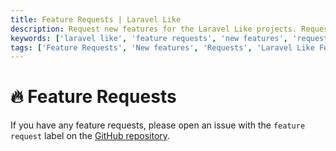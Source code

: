 ```yaml
---
title: Feature Requests | Laravel Like
description: Request new features for the Laravel Like projects. Request new features for the Laravel Like projects. Get the list of all feature requests available in the Laravel Like projects.
keywords: ['laravel like', 'feature requests', 'new features', 'request new features', 'feature requests for laravel like']
tags: ['Feature Requests', 'New features', 'Requests', 'Laravel Like Feature', 'Support']
---
```


<head>
  <meta name="robots" content="index,follow" />
  <meta name="author" content="CSlant" />
  <link rel="canonical" data-rh="true" href="/laravel-like/support/feature-requests" />
</head>

# 🔥 Feature Requests

If you have any feature requests, please open an issue with the `feature request` label on
the [GitHub repository](https://github.com/cslant/laravel-like/issues/new?assignees=&labels=&projects=&template=feature_request.md&title=).
